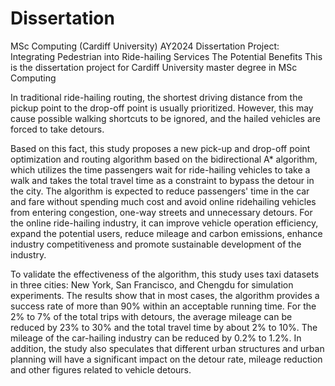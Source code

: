 # Dissertation

MSc Computing (Cardiff University) AY2024 Dissertation Project: Integrating Pedestrian into Ride-hailing Services The Potential Benefits
This is the dissertation project for Cardiff University master degree in MSc Computing

In traditional ride-hailing routing, the shortest driving distance from the pickup point to the drop-off point is usually prioritized. However, this may cause possible walking shortcuts to be ignored, and the hailed vehicles are forced to take detours.

Based on this fact, this study proposes a new pick-up and drop-off point optimization and routing algorithm based on the bidirectional A\* algorithm, which utilizes the time passengers wait for ride-hailing vehicles to take a walk and takes the total travel time as a constraint to bypass the detour in the city. The algorithm is expected to reduce passengers' time in the car and fare without spending much cost and avoid online ridehailing vehicles from entering congestion, one-way streets and unnecessary detours. For the online ride-hailing industry, it can improve vehicle operation efficiency, expand the potential users, reduce mileage and carbon emissions, enhance industry competitiveness and promote sustainable development of the industry.

To validate the effectiveness of the algorithm, this study uses taxi datasets in three cities: New York, San Francisco, and Chengdu for simulation experiments. The results show that in most cases, the algorithm provides a success rate of more than 90% within an acceptable running time. For the 2% to 7% of the total trips with detours, the average mileage can be reduced by 23% to 30% and the total travel time by about 2% to 10%. The mileage of the car-hailing industry can be reduced by 0.2% to 1.2%. In addition, the study also speculates that different urban structures and urban planning will have a significant impact on the detour rate, mileage reduction and other figures related to vehicle detours.
